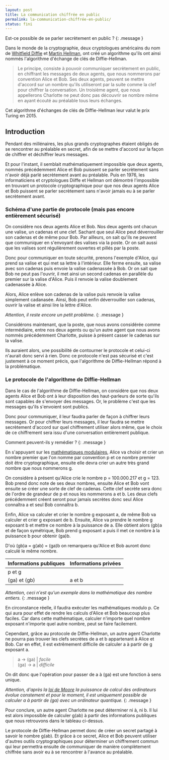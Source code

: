 ```yaml
---
layout: post
title: La communication chiffrée en public
permalink: la-communication-chiffrée-en-public/
status: fini
---
```


Est-ce possible de se parler secrètement en public ?
{: .message }

Dans le monde de la cryptographie, deux cryptologues américains du nom de [Whitfield Diffie](https://fr.wikipedia.org/wiki/Whitfield_Diffie) et [Martin Hellman](https://fr.wikipedia.org/wiki/Martin_Hellman), ont créé un algorithme qu'ils ont ainsi nommés l'algorithme d'échange de clés de Diffie-Hellman.

> Le principe, consiste à pouvoir communiquer secrètement en public, en chiffrant les messages de deux agents, que nous nommerons par convention Alice et Bob. Ses deux agents, peuvent se mettre d'accord sur un nombre qu'ils utiliseront par la suite comme la clef pour chiffrer la conversation. Un troisième agent, que nous appellerons Charlotte ne peut donc pas découvrir se nombre même en ayant écouté au préalable tous leurs échanges.

Cet algorithme d'échanges de clés de Diffie-Hellman leur valut le prix Turing en 2015.

## Introduction

Pendant des millénaires, les plus grands cryptographes étaient obligés de se rencontrer au préalable en secret, afin de se mettre d'accord sur la façon de chiffrer et déchiffrer leurs messages. 

Et pour l'instant, il semblait mathématiquement impossible que deux agents, nommés précédemment Alice et Bob puissent se parler secrètement sans n'avoir déjà parlé secrètement avant au préalable. Puis en 1976, les informaticiens et cryptologues Diiffe et Hellman ont démontré l'impossible en trouvant un protocole cryptographique pour que nos deux agents Alice et Bob puissent se parler secrètement sans n'avoir jamais eu à se parler secrètement avant.

### Schéma d'une partie de protocole (mais pas encore entièrement sécurisé)

On considère nos deux agents Alice et Bob. Nos deux agents ont chacun une valise, un cadenas et une clef. Sachant que seul Alice peut déverrouiller son cadenas et de même pour Bob. Par ailleurs, on sait qu'ils ne peuvent que communiquer en s'envoyant des valises via la poste. Or on sait aussi que les valises sont régulièrement ouvertes et pillés par la poste.

Donc pour communiquer en toute sécurité, prenons l'exemple d'Alice, qui prend sa valise et qui met sa lettre à l'intérieur. Elle ferme ensuite, sa valise avec son cadenas puis envoie la valise cadenassée à Bob. Or on sait que Bob ne peut pas l'ouvrir, il met ainsi un second cadenas en parallèle du premier sur la valise d'Alice. Puis il renvoie la valise doublement cadenassée à Alice.

Alors, Alice enlève son cadenas de la valise puis renvoie la valise simplement cadanasée. Ainsi, Bob peut enfin déverrouiller son cadenas, ouvrir la valise et ainsi lire la lettre d'Alice.

*Attention, il reste encore un petit problème.*
{: .message }

Considérons maintenant, que la poste, que nous avons considérée comme intermédiaire, entre nos deux agents ou qu'un autre agent que nous avons nommés précédemment Charlotte, puisse à présent casser le cadenas sur la valise.

Ils auraient alors, une possibilité de contourner le protocole et celui-ci n'aurait donc servi à rien. Donc ce protocole n'est pas sécurisé et c'est justement à ce moment précis, que l'algorithme de Diffie-Hellman répond à la problématique.

### Le protocole de l'algorithme de Diffie-Hellman

Dans le cas de l'algorithme de Diffie-Hellman, on considère que nos deux agents Alice et Bob ont à leur disposition des haut-parleurs de sorte qu'ils sont capables de s'envoyer des messages. Or, le problème c'est que les messages qu'ils s'envoient sont publics.

Donc pour communiquer, il leur faudra parler de façon à chiffrer leurs messages. Or pour chiffrer leurs messages, il leur faudra se mettre secrètement d'accord sur quel chiffrement utiliser alors même, que le choix de ce chiffrement sera issu d'une conversation entièrement publique.

Comment peuvent-ils y remédier ?
{: .message }

En s'appuyant sur les [mathématiques modulaires](https://fr.wikipedia.org/wiki/Arithm%C3%A9tique_modulaire), Alice va choisir et crier un nombre premier que l'on nomme par convention p et ce nombre premier doit être cryptographique, ensuite elle devra crier un autre très grand nombre que nous nommerons g.

On considère à présent qu'Alice crie le nombre p = 100.000.217 et g = 123. Bob prend donc note de ses deux nombres, ensuite Alice et Bob vont ensuite se créer une sorte de clef de cadenas. Cette clef secrète sera donc de l'ordre de grandeur de p et nous les nommerons a et b. Les deux clefs précédemment créent seront pour jamais secrètes donc seul Alice connaîtra a et seul Bob connaîtra b.

Enfin, Alice va calculer et crier le nombre g exposant a, de même Bob va calculer et crier g exposant de b. Ensuite, Alice va prendre le nombre g exposant b et mettre ce nombre à la puissance de a. Elle obtient alors (gb)a et de façon symétrique, Bob prend g exposant a puis il met ce nombre à la puissance b pour obtenir (ga)b.

D'où (gb)a = g(ab) = (ga)b on remarquera qu'Alice et Bob auront donc calculé le même nombre.

|Informations publiques|Informations privées|
|----------------------|--------------------|
|p et g                |                    |
|(ga) et (gb)          | a et b             |

*Attention, ceci n'est qu'un exemple dans la mathématique des nombre entiers.*
{: .message }

En circonstance réelle, il faudra exécuter les mathématiques modulo p. Ce qui aura pour effet de rendre les calculs d'Alice et Bob beaucoup plus faciles. Car dans cette mathématique, calculer n'importe quel nombre exposant n'importe quel autre nombre, peut se faire facilement.

Cependant, grâce au protocole de Diffie-Hellman, un autre agent Charlotte ne pourra pas trouver les clefs secrètes de a et b appartenant à Alice et Bob. Car en effet, il est extrêmement difficile de calculer a à partir de g exposant a.  
> a -> (ga) | *facile*  
(ga) -> a | *difficile*

On dit donc que l'opération pour passer de a à (ga) est une fonction à sens unique.

*Attention, d'après la [loi de Moore](https://fr.wikipedia.org/wiki/Loi_de_Moore) la puissance de calcul des ordinateurs évolue constement et pour le moment, il est uniquement possible de calculer a à partir de (ga) avec un ordinateur quantique.*
{: .message }

Pour conclure, un autre agent Charlotte ne peut déterminer ni à, ni b. Il lui est alors impossible de calculer g(ab) à partir des informations publiques que nous retrouvons dans le tableau ci-dessus.

Le protocole de Diffie-Hellman permet donc de créer un secret partagé à savoir le nombre g(ab). Et grâce à ce secret, Alice et Bob peuvent utiliser d'autres outils cryptographiques pour déterminer un chiffrement commun qui leur permettra ensuite de communiquer de manière complètement chiffrée sans avoir eu à se rencontrer à l'avance au préalable.
